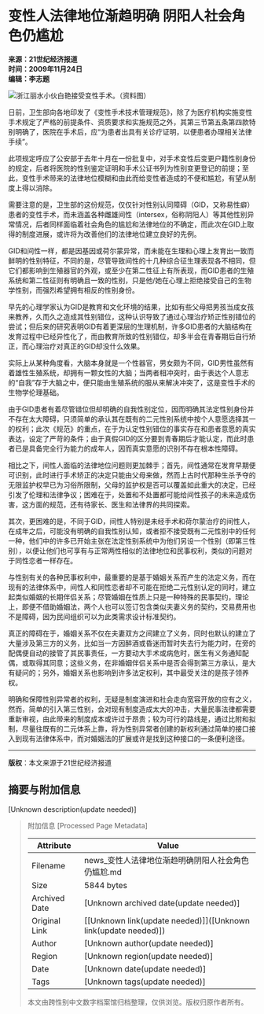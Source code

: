 # 变性人法律地位渐趋明确 阴阳人社会角色仍尴尬

**来源：21世纪经济报道**  
**时间：2009年11月24日**  
**编辑：李志题**  

![浙江丽水小伙白艳接受变性手术。（资料图）](http://img.ifeng.com/hres/200911/25/08/79ed7a36cfea04d53a50a74bf749cab5.jpg)

日前，卫生部向各地印发了《变性手术技术管理规范》，除了为医疗机构实施变性手术规定了严格的前提条件、资质要求和实施规范之外，其第三节第五条第四款特别明确了，医院在手术后，应“为患者出具有关诊疗证明，以便患者办理相关法律手续”。

此项规定呼应了公安部于去年十月在一份批复中，对手术变性后变更户籍性别身份的规定，后者将医院的性别鉴定证明和手术公证书列为性别变更登记的前提；至此，变性手术带来的法律地位模糊和由此而给变性者造成的不便和尴尬，有望从制度上得以消除。

需要注意的是，卫生部的这份规范，仅仅针对性别认同障碍（GID，又称易性癖）患者的变性手术，而未涵盖各种雌雄间性（intersex，俗称阴阳人）等其他性别异常情况，后者同样面临着社会角色的尴尬和法律地位的不确定，而此次在GID上取得的制度进展，或许将为改善他们的法律地位建立良好的先例。

GID和间性一样，都是因基因或荷尔蒙异常，而未能在生理和心理上发育出一致而鲜明的性别特征，不同的是，尽管导致间性的十几种综合征生理表现各不相同，但它们都影响到生殖器官的外观，或至少在第二性征上有所表现，而GID患者的生殖系统和第二性征则有明确且一致的性别，只是他/她在心理上拒绝接受自己的生物学性别，而强烈希望拥有相反的性别身份。

早先的心理学家认为GID是教育和文化环境的结果，比如有些父母把男孩当成女孩来教养，久而久之造成其性别错位，这种认识导致了通过心理治疗矫正性别错位的尝试；但后来的研究表明GID有着更深层的生理机制，许多GID患者的大脑结构在发育过程中已经异性化了，而由教育所致的性别错位，却多半会在青春期后自行矫正，而心理治疗对真正的GID却没什么效果。

实际上从某种角度看，大脑本身就是一个性器官，男女颇为不同，GID男性虽然有着雄性生殖系统，却拥有一颗女性的大脑；当两者相冲突时，由于表达个人意志的“自我”存于大脑之中，便只能由生殖系统的服从来解决冲突了，这是变性手术的生物学伦理基础。

由于GID患者有着尽管错位但却明确的自我性别定位，因而明确其法定性别身份并不存在太大障碍，只须简单的承认其在既有的二元性别系统中按个人意愿选择其一的权利；此次《规范》的重点，在于为认定性别错位的事实存在和患者意愿的真实表达，设定了严苛的条件；由于真假GID的区分要到青春期后才能认定，而此时患者已是具备完全行为能力的成年人，因而真实意愿的识别不存在根本性障碍。

相比之下，间性人面临的法律地位问题则更加棘手；首先，间性通常在发育早期便可识别，此时进行手术矫正的决定只能由父母来做，然而上古时代那种生杀予夺的无限监护权早已为习俗所限制，父母的监护权是否可以覆盖如此重大的决定，已经引发了伦理和法律争议；困难在于，处置和不处置都可能给间性孩子的未来造成伤害，这方面的规范，还有待家长、医生和法律界的共同探索。

其次，更困难的是，不同于GID，间性人特别是未经手术和荷尔蒙治疗的间性人，在成年之后，可能没有明确的自我性别认知，或者拒不接受既有二元性别中的任何一种，他们中的许多已开始主张在法定性别系统中为他们另设一个性别（即第三性别），以便让他们也可享有与正常两性相似的法律地位和民事权利，类似的问题对于同性恋者一样存在。

与性别有关的各种民事权利中，最重要的是基于婚姻关系而产生的法定义务，而在现有的法律体系中，间性人和同性恋者却不可能在拒绝二元性别认定的同时，建立起类似婚姻的长期伴侣关系；尽管婚姻在性质上只是一种特殊的民事契约，理论上，即便不借助婚姻法，两个人也可以签订包含类似夫妻义务的契约，交易费用也不是障碍，因为民间组织可以为此类需求设计标准契约。

真正的障碍在于，婚姻关系不仅在夫妻双方之间建立了义务，同时也默认的建立了大量涉及第三方的义务，比如当一方因醉酒或昏迷而暂时失去行为能力时，在旁的配偶便自动的接管了其民事责任，一方要动大手术或病危时，医生有义务通知配偶，或取得其同意；这些义务，在非婚姻伴侣关系中是否会得到第三方承认，是大有疑问的；另外，婚姻关系也影响到许多法定权利，其中最受关注的是孩子领养权。

明确和保障性别异常者的权利，无疑是制度演进和社会走向宽容开放的应有之义，然而，简单的引入第三性别，会对现有制度造成太大的冲击，大量民事法律都需要重新审视，由此带来的制度成本或许过于昂贵；较为可行的路线是，通过比附和拟制，尽量往既有的二元体系上靠，将为性别异常者创建的新权利通过简单的接口接入到现有法律体系中，而对婚姻法的扩展或许是找到这种接口的一条便利途径。

---
**版权**：本文来源于21世纪经济报道

## 摘要与附加信息

<!-- tcd_abstract -->
[Unknown description(update needed)]
<!-- tcd_abstract_end -->

> 附加信息 [Processed Page Metadata]
>
> | Attribute       | Value                                  |
> |-----------------|----------------------------------------|
> | Filename        | news_变性人法律地位渐趋明确阴阳人社会角色仍尴尬.md                             |
> | Size            | 5844 bytes                           |
> | Archived Date   | [Unknown archived date(update needed)]                             |
> | Original Link   | [[Unknown link(update needed)]]([Unknown link(update needed)])                       |
> | Author          | [Unknown author(update needed)]                               |
> | Region          | [Unknown region(update needed)]                               |
> | Date            | [Unknown date(update needed)]                                 |
> | Tags            | [Unknown tags(update needed)]                                 |
>
> 本文由跨性别中文数字档案馆归档整理，仅供浏览。版权归原作者所有。
>